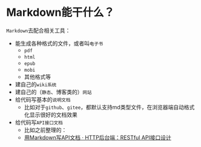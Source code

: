 # Markdown能干什么？

`Markdown`去配合相关工具：

* 能生成各种格式的文件，或者叫`电子书`
  * `pdf`
  * `html`
  * `epub`
  * `mobi`
  * 其他格式等
* 建自己的`wiki系统`
* 建自己的（`静态`、博客类的）`网站`
* 给代码写基本的`说明文档`
  * 比如对于`github`、`gitee`，都默认支持md类型文件，在浏览器端自动格式化显示很好的文档效果
* 给代码写`API接口文档`
  * 比如之前整理的：
  * [用Markdown写API文档 · HTTP后台端：RESTful API接口设计](https://crifan.github.io/http_restful_api/website/restful_doc/use_markdown.html)
